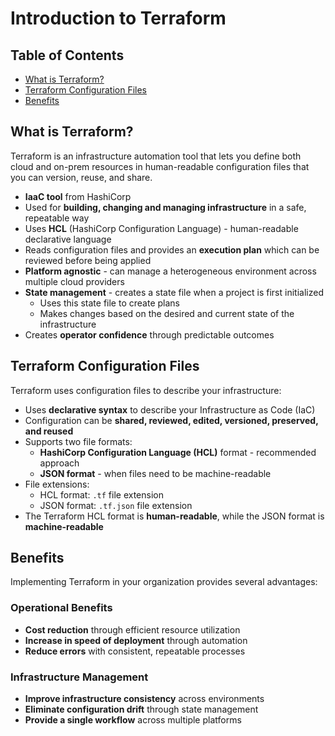# Introduction to Terraform

## Table of Contents
- [What is Terraform?](#what-is-terraform)
- [Terraform Configuration Files](#terraform-configuration-files)
- [Benefits](#benefits)

## What is Terraform?

Terraform is an infrastructure automation tool that lets you define both cloud and on-prem resources in human-readable configuration files that you can version, reuse, and share.

- **IaaC tool** from HashiCorp
- Used for **building, changing and managing infrastructure** in a safe, repeatable way
- Uses **HCL** (HashiCorp Configuration Language) - human-readable declarative language
- Reads configuration files and provides an **execution plan** which can be reviewed before being applied
- **Platform agnostic** - can manage a heterogeneous environment across multiple cloud providers
- **State management** - creates a state file when a project is first initialized
  - Uses this state file to create plans 
  - Makes changes based on the desired and current state of the infrastructure
- Creates **operator confidence** through predictable outcomes

## Terraform Configuration Files

Terraform uses configuration files to describe your infrastructure:

- Uses **declarative syntax** to describe your Infrastructure as Code (IaC)
- Configuration can be **shared, reviewed, edited, versioned, preserved, and reused**
- Supports two file formats:
  - **HashiCorp Configuration Language (HCL)** format - recommended approach
  - **JSON format** - when files need to be machine-readable
- File extensions:
  - HCL format: `.tf` file extension
  - JSON format: `.tf.json` file extension
- The Terraform HCL format is **human-readable**, while the JSON format is **machine-readable**

## Benefits

Implementing Terraform in your organization provides several advantages:

### Operational Benefits
- **Cost reduction** through efficient resource utilization
- **Increase in speed of deployment** through automation
- **Reduce errors** with consistent, repeatable processes

### Infrastructure Management
- **Improve infrastructure consistency** across environments
- **Eliminate configuration drift** through state management
- **Provide a single workflow** across multiple platforms